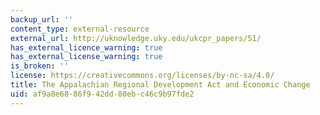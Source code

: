 ```yaml
---
backup_url: ''
content_type: external-resource
external_url: http://uknowledge.uky.edu/ukcpr_papers/51/
has_external_licence_warning: true
has_external_license_warning: true
is_broken: ''
license: https://creativecommons.org/licenses/by-nc-sa/4.0/
title: The Appalachian Regional Development Act and Economic Change
uid: af9a8e68-86f9-42dd-80eb-c46c9b97fde2
---
```

